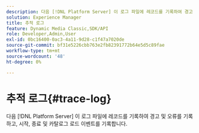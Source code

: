 ```yaml
---
description: 다음 [!DNL Platform Server] 이 로그 파일에 레코드를 기록하여 경고 및 오류를 기록하고, 시작, 종료 및 카탈로그 로드 이벤트를 기록합니다.
solution: Experience Manager
title: 추적 로그
feature: Dynamic Media Classic,SDK/API
role: Developer,Admin,User
exl-id: 0bc16400-0ac3-4a11-9d28-c1f47a7020de
source-git-commit: bf31e5226cbb763e2fb82391772b64e5d5c89fae
workflow-type: tm+mt
source-wordcount: '48'
ht-degree: 0%

---
```


# 추적 로그{#trace-log}

다음 [!DNL Platform Server] 이 로그 파일에 레코드를 기록하여 경고 및 오류를 기록하고, 시작, 종료 및 카탈로그 로드 이벤트를 기록합니다.
